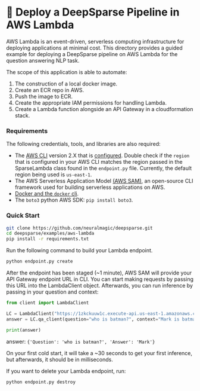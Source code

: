 <!--
Copyright (c) 2021 - present / Neuralmagic, Inc. All Rights Reserved.

Licensed under the Apache License, Version 2.0 (the "License");
you may not use this file except in compliance with the License.
You may obtain a copy of the License at

   http://www.apache.org/licenses/LICENSE-2.0

Unless required by applicable law or agreed to in writing,
software distributed under the License is distributed on an "AS IS" BASIS,
WITHOUT WARRANTIES OR CONDITIONS OF ANY KIND, either express or implied.
See the License for the specific language governing permissions and
limitations under the License.
-->

# 🐑 Deploy a DeepSparse Pipeline in AWS Lambda

AWS Lambda is an event-driven, serverless computing infrastructure for deploying applications at minimal cost. This directory provides a guided example for deploying a DeepSparse pipeline on AWS Lambda for the question answering NLP task.

The scope of this application is able to automate:
1. The construction of a local docker image.
2. Create an ECR repo in AWS.
3. Push the image to ECR.
4. Create the appropriate IAM permissions for handling Lambda.
4. Create a Lambda function alongside an API Gateway in a cloudformation stack. 

### Requirements
The following credentials, tools, and libraries are also required:
* The [AWS CLI](https://docs.aws.amazon.com/cli/latest/userguide/getting-started-install.html) version 2.X that is [configured](https://docs.aws.amazon.com/cli/latest/userguide/cli-configure-quickstart.html). Double check if the `region` that is configured in your AWS CLI matches the region passed in the SparseLambda class found in the `endpoint.py` file. Currently, the default region being used is `us-east-1`.
* The AWS Serverless Application Model [(AWS SAM)](https://docs.aws.amazon.com/serverless-application-model/latest/developerguide/what-is-sam.html), an open-source CLI framework used for building serverless applications on AWS.
* [Docker and the `docker` cli](https://docs.docker.com/get-docker/).
* The `boto3` python AWS SDK: `pip install boto3`.


### Quick Start

```bash 
git clone https://github.com/neuralmagic/deepsparse.git
cd deepsparse/examples/aws-lambda
pip install -r requirements.txt
```

Run the following command to build your Lambda endpoint.

```bash
python endpoint.py create
```

After the endpoint has been staged (~1 minute), AWS SAM will provide your API Gateway endpoint URL in CLI. You can start making requests by passing this URL into the LambdaClient object. Afterwards, you can run inference by passing in your question and context:

```python
from client import LambdaClient

LC = LambdaClient("https://1zkckuuw1c.execute-api.us-east-1.amazonaws.com/inference")
answer = LC.qa_client(question="who is batman?", context="Mark is batman.")

print(answer)
```

answer: `{'Question': 'who is batman?', 'Answer': 'Mark'}`

On your first cold start, it will take a ~30 seconds to get your first inference, but afterwards, it should be in milliseconds.


If you want to delete your Lambda endpoint, run:

```bash
python endpoint.py destroy
```
